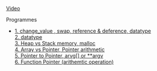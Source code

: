 [Video](https://www.youtube.com/watch?v=MIL2BK02X8A)

Programmes
   - [1. change_value , swap, reference & deference, datatype]() <br>
     [2. datatype]() <br>
     [3. Heap vs Stack memory, malloc]() <br>
     [4. Array vs Pointer, Pointer arithmetic]() <br>
     [5. Pointer to Pointer, arvg[] or **argv]() <br>
     [6. Function Pointer (arithemtic operation)]() <br>

